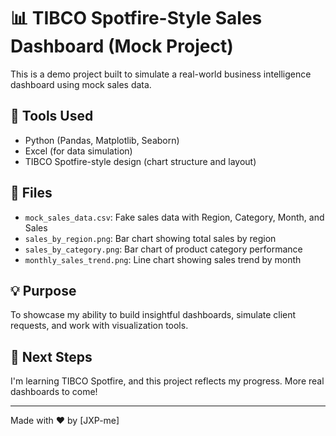 # 📊 TIBCO Spotfire-Style Sales Dashboard (Mock Project)

This is a demo project built to simulate a real-world business intelligence dashboard using mock sales data.

## 🔧 Tools Used
- Python (Pandas, Matplotlib, Seaborn)
- Excel (for data simulation)
- TIBCO Spotfire-style design (chart structure and layout)

## 📁 Files
- `mock_sales_data.csv`: Fake sales data with Region, Category, Month, and Sales
- `sales_by_region.png`: Bar chart showing total sales by region
- `sales_by_category.png`: Bar chart of product category performance
- `monthly_sales_trend.png`: Line chart showing sales trend by month

## 💡 Purpose
To showcase my ability to build insightful dashboards, simulate client requests, and work with visualization tools.

## 🚀 Next Steps
I'm learning TIBCO Spotfire, and this project reflects my progress. More real dashboards to come!

---
Made with ❤️ by [JXP-me]
